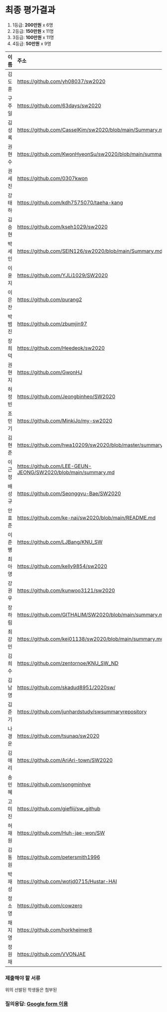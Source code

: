 # 최종 평가결과

1. 1등급: __200만원__ x 6명
1. 2등급: __150만원__ x 11명
1. 3등급: __100만원__ x 11명
1. 4등급: __50만원__ x 9명

| 이름 | 주소 | S+ | S | A | B | 점수 | __등급__ |    
|:---|:---|---:|---:|---:|---:|---:|:---:|
| 김도훈        | https://github.com/yh08037/sw2020                             | 9     | 0     | 1     | 0     | 187   | 1등급|
| 구주일        | https://github.com/63days/sw2020                              | 8     | 2     | 0     | 0     | 184   | 1등급|
| 김성록        | https://github.com/CasselKim/sw2020/blob/main/Summary.md      | 8     | 0     | 1     | 1     | 170   | 1등급|
| 권현수        | https://github.com/KwonHyeonSu/sw2020/blob/main/summary.md    | 7     | 3     | 0     | 0     | 176   | 1등급|
| 권세진        | https://github.com/0307kwon                                   | 6     | 4     | 0     | 0     | 168   | 1등급|
| 강태하        | https://github.com/kdh7575070/taeha-kang                      | 6     | 3     | 1     | 0     | 163   | 1등급|
| 김승현        | https://github.com/kseh1029/sw2020                            | 6     | 1     | 2     | 1     | 149   | 2등급|
| 박세인        | https://github.com/SEIN126/sw2020/blob/main/Summary.md        | 3     | 6     | 1     | 0     | 139   | 2등급|
| 이윤지        | https://github.com/YJLi1029/SW2020                            | 4     | 4     | 1     | 1     | 138   | 2등급|
| 이은찬        | https://github.com/purang2                                    | 4     | 3     | 3     | 0     | 137   | 2등급|
| 박범진        | https://github.com/zbumjin97                                  | 3     | 5     | 2     | 0     | 134   | 2등급|
| 장희덕        | https://github.com/Heedeok/sw2020                             | 3     | 4     | 2     | 1     | 125   | 2등급|
| 권현지        | https://github.com/GwonHJ                                     | 3     | 4     | 2     | 0     | 122   | 2등급|
| 허정빈        | https://github.com/Jeongbinheo/SW2020                         | 0     | 10    | 0     | 0     | 120   | 2등급|
| 조민기        | https://github.com/MinkiJo/my-sw2020                          | 1     | 7     | 2     | 0     | 118   | 2등급|
| 김현준        | https://github.com/hwa10209/sw2020/blob/master/summary.md     | 1     | 7     | 2     | 0     | 118   | 2등급|
| 이근정        | https://github.com/LEE-GEUN-JEONG/SW2020/blob/main/summary.md | 0     | 8     | 2     | 0     | 110   | 2등급|
| 배성규        | https://github.com/Seonggyu-Bae/SW2020                        | 0     | 6     | 4     | 0     | 100   | 3등급|
| 안효준        | https://github.com/ke-nai/sw2020/blob/main/README.md          | 0     | 5     | 5     | 0     | 95    | 3등급|
| 이준병        | https://github.com/LJBang/KNU_SW                              | 0     | 5     | 3     | 2     | 87    | 3등급|
| 최아영        | https://github.com/kelly9854/sw2020                           | 0     | 4     | 5     | 1     | 86    | 3등급|
| 강권우        | https://github.com/kunwoo3121/sw2020                          | 0     | 4     | 5     | 1     | 86    | 3등급|
| 장하림        | https://github.com/GITHALIM/SW2020/blob/main/summary.md       | 0     | 2     | 8     | 0     | 80    | 3등급|
| 최강민        | https://github.com/kei01138/sw2020/blob/main/summary.md       | 3     | 0     | 2     | 1     | 77    | 3등급|
| 김희수        | https://github.com/zentornoe/KNU_SW_ND                        | 0     | 3     | 5     | 2     | 77    | 3등급|
| 김남영        | https://github.com/skadud8951/2020sw/                         | 1     | 1     | 5     | 3     | 76    | 3등급|
| 김준기        | https://github.com/junhardstudy/swsummaryrepository           | 0     | 3     | 4     | 3     | 73    | 3등급|
| 나경운        | https://github.com/tsunaq/sw2020                              | 1     | 0     | 6     | 3     | 71    | 3등급|
| 김애리        | https://github.com/AriAri-town/SW2020                         | 0     | 0     | 6     | 4     | 54    | 4등급|
| 송민혜        | https://github.com/songminhye                                 | 0     | 0     | 6     | 1     | 45    | 4등급|
| 고미진        | https://github.com/gieflij/sw_github                          | 0     | 1     | 2     | 6     | 44    | 4등급|
| 허재원        | https://github.com/Huh-jae-won/SW                             | 0     | 0     | 3     | 6     | 39    | 4등급|
| 김동원        | https://github.com/petersmith1996                             | 0     | 0     | 2     | 8     | 38    | 4등급|
| 박재성        | https://github.com/wotjd0715/Hustar-HAI                       | 0     | 0     | 2     | 7     | 35    | 4등급|
| 정소영        | https://github.com/cowzero                                    | 0     | 0     | 3     | 2     | 27    | 4등급|
| 채지영        | https://github.com/horkheimer8                                | 0     | 0     | 0     | 8     | 24    | 4등급|
| 정원재        | https://github.com/VVONJAE                                    | 0     | 0     | 2     | 3     | 23    | 4등급|

### 제출해야 할 서류
위의 선발된 학생들은 첨부된 

### 질의응답: [Google form 이용](https://docs.google.com/forms/d/e/1FAIpQLSdN5AtF8bDQDJN3Vh896W_iKJfcE2RMJBCAl9A69kzLvkrcow/viewform?usp=sf_link)
